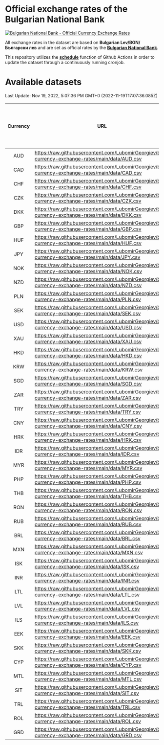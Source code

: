 # Official exchange rates of the Bulgarian National Bank

[![Bulgarian National Bank - Official Currency Exchange Rates](https://github.com/LubomirGeorgiev/bnb-currency-exchange-rates/actions/workflows/update-rates.yml/badge.svg?branch=main)](https://github.com/LubomirGeorgiev/bnb-currency-exchange-rates/actions/workflows/update-rates.yml)

All exchange rates in the dataset are based on **Bulgarian Lev/BGN/Български лев** and are set as official rates by the [**Bulgarian National Bank**](https://www.bnb.bg/Statistics/StExternalSector/StExchangeRates/StERForeignCurrencies/index.htm?toLang=_EN).

This repository utilizes the [**schedule**](https://docs.github.com/en/actions/reference/events-that-trigger-workflows) function of Github Actions in order to update the dataset through a continuously running cronjob.

# Available datasets

<!-- START LINKS (DO NOT EVER FU*ING DELETE THIS COMMENT FOR THE LOVE OF YOUR LIFE!!! IF YOU ARE CURIOS HOW IT WORKS, YOU CAN HAVE A LOOK AT ./src/updateReadme.ts) -->

Last Update: Nov 19, 2022, 5:07:36 PM GMT+0 (2022-11-19T17:07:36.085Z)

| Currency | URL                                                                                             | Number of records | Number of missing days that were filled in |
| :------: | ----------------------------------------------------------------------------------------------- | :---------------: | :----------------------------------------: |
|   AUD    | https://raw.githubusercontent.com/LubomirGeorgiev/bnb-currency-exchange-rates/main/data/AUD.csv |       8441        |                    2602                    |
|   CAD    | https://raw.githubusercontent.com/LubomirGeorgiev/bnb-currency-exchange-rates/main/data/CAD.csv |       8441        |                    2602                    |
|   CHF    | https://raw.githubusercontent.com/LubomirGeorgiev/bnb-currency-exchange-rates/main/data/CHF.csv |       8441        |                    2602                    |
|   CZK    | https://raw.githubusercontent.com/LubomirGeorgiev/bnb-currency-exchange-rates/main/data/CZK.csv |       8441        |                    2602                    |
|   DKK    | https://raw.githubusercontent.com/LubomirGeorgiev/bnb-currency-exchange-rates/main/data/DKK.csv |       8441        |                    2602                    |
|   GBP    | https://raw.githubusercontent.com/LubomirGeorgiev/bnb-currency-exchange-rates/main/data/GBP.csv |       8441        |                    2602                    |
|   HUF    | https://raw.githubusercontent.com/LubomirGeorgiev/bnb-currency-exchange-rates/main/data/HUF.csv |       8441        |                    2602                    |
|   JPY    | https://raw.githubusercontent.com/LubomirGeorgiev/bnb-currency-exchange-rates/main/data/JPY.csv |       8441        |                    2602                    |
|   NOK    | https://raw.githubusercontent.com/LubomirGeorgiev/bnb-currency-exchange-rates/main/data/NOK.csv |       8441        |                    2602                    |
|   NZD    | https://raw.githubusercontent.com/LubomirGeorgiev/bnb-currency-exchange-rates/main/data/NZD.csv |       8441        |                    2602                    |
|   PLN    | https://raw.githubusercontent.com/LubomirGeorgiev/bnb-currency-exchange-rates/main/data/PLN.csv |       8441        |                    2602                    |
|   SEK    | https://raw.githubusercontent.com/LubomirGeorgiev/bnb-currency-exchange-rates/main/data/SEK.csv |       8441        |                    2602                    |
|   USD    | https://raw.githubusercontent.com/LubomirGeorgiev/bnb-currency-exchange-rates/main/data/USD.csv |       8441        |                    2602                    |
|   XAU    | https://raw.githubusercontent.com/LubomirGeorgiev/bnb-currency-exchange-rates/main/data/XAU.csv |       8440        |                    2603                    |
|   HKD    | https://raw.githubusercontent.com/LubomirGeorgiev/bnb-currency-exchange-rates/main/data/HKD.csv |       8141        |                    2513                    |
|   KRW    | https://raw.githubusercontent.com/LubomirGeorgiev/bnb-currency-exchange-rates/main/data/KRW.csv |       8141        |                    2513                    |
|   SGD    | https://raw.githubusercontent.com/LubomirGeorgiev/bnb-currency-exchange-rates/main/data/SGD.csv |       8141        |                    2513                    |
|   ZAR    | https://raw.githubusercontent.com/LubomirGeorgiev/bnb-currency-exchange-rates/main/data/ZAR.csv |       8141        |                    2513                    |
|   TRY    | https://raw.githubusercontent.com/LubomirGeorgiev/bnb-currency-exchange-rates/main/data/TRY.csv |       6629        |                    2049                    |
|   CNY    | https://raw.githubusercontent.com/LubomirGeorgiev/bnb-currency-exchange-rates/main/data/CNY.csv |       6511        |                    2015                    |
|   HRK    | https://raw.githubusercontent.com/LubomirGeorgiev/bnb-currency-exchange-rates/main/data/HRK.csv |       6511        |                    2015                    |
|   IDR    | https://raw.githubusercontent.com/LubomirGeorgiev/bnb-currency-exchange-rates/main/data/IDR.csv |       6511        |                    2015                    |
|   MYR    | https://raw.githubusercontent.com/LubomirGeorgiev/bnb-currency-exchange-rates/main/data/MYR.csv |       6511        |                    2015                    |
|   PHP    | https://raw.githubusercontent.com/LubomirGeorgiev/bnb-currency-exchange-rates/main/data/PHP.csv |       6511        |                    2015                    |
|   THB    | https://raw.githubusercontent.com/LubomirGeorgiev/bnb-currency-exchange-rates/main/data/THB.csv |       6511        |                    2015                    |
|   RON    | https://raw.githubusercontent.com/LubomirGeorgiev/bnb-currency-exchange-rates/main/data/RON.csv |       6452        |                    1997                    |
|   RUB    | https://raw.githubusercontent.com/LubomirGeorgiev/bnb-currency-exchange-rates/main/data/RUB.csv |       6249        |                    1933                    |
|   BRL    | https://raw.githubusercontent.com/LubomirGeorgiev/bnb-currency-exchange-rates/main/data/BRL.csv |       5539        |                    1716                    |
|   MXN    | https://raw.githubusercontent.com/LubomirGeorgiev/bnb-currency-exchange-rates/main/data/MXN.csv |       5539        |                    1716                    |
|   ISK    | https://raw.githubusercontent.com/LubomirGeorgiev/bnb-currency-exchange-rates/main/data/ISK.csv |       5318        |                    1644                    |
|   INR    | https://raw.githubusercontent.com/LubomirGeorgiev/bnb-currency-exchange-rates/main/data/INR.csv |       5170        |                    1600                    |
|   LTL    | https://raw.githubusercontent.com/LubomirGeorgiev/bnb-currency-exchange-rates/main/data/LTL.csv |       5144        |                    1573                    |
|   LVL    | https://raw.githubusercontent.com/LubomirGeorgiev/bnb-currency-exchange-rates/main/data/LVL.csv |       4785        |                    1465                    |
|   ILS    | https://raw.githubusercontent.com/LubomirGeorgiev/bnb-currency-exchange-rates/main/data/ILS.csv |       4445        |                    1380                    |
|   EEK    | https://raw.githubusercontent.com/LubomirGeorgiev/bnb-currency-exchange-rates/main/data/EEK.csv |       3993        |                    1219                    |
|   SKK    | https://raw.githubusercontent.com/LubomirGeorgiev/bnb-currency-exchange-rates/main/data/SKK.csv |       2966        |                    908                     |
|   CYP    | https://raw.githubusercontent.com/LubomirGeorgiev/bnb-currency-exchange-rates/main/data/CYP.csv |       2898        |                    882                     |
|   MTL    | https://raw.githubusercontent.com/LubomirGeorgiev/bnb-currency-exchange-rates/main/data/MTL.csv |       2598        |                    793                     |
|   SIT    | https://raw.githubusercontent.com/LubomirGeorgiev/bnb-currency-exchange-rates/main/data/SIT.csv |       2536        |                    772                     |
|   TRL    | https://raw.githubusercontent.com/LubomirGeorgiev/bnb-currency-exchange-rates/main/data/TRL.csv |       1810        |                    551                     |
|   ROL    | https://raw.githubusercontent.com/LubomirGeorgiev/bnb-currency-exchange-rates/main/data/ROL.csv |       1689        |                    516                     |
|   GRD    | https://raw.githubusercontent.com/LubomirGeorgiev/bnb-currency-exchange-rates/main/data/GRD.csv |        359        |                    107                     |

<!-- END LINKS (DO NOT EVER FU*ING DELETE THIS COMMENT FOR THE LOVE OF YOUR LIFE!!! IF YOU ARE CURIOS HOW IT WORKS, YOU CAN HAVE A LOOK AT ./src/updateReadme.ts) -->

